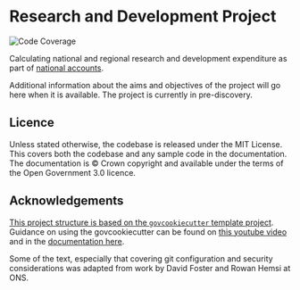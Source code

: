 # Research and Development Project

![Code Coverage](https://img.shields.io/badge/Coverage-40%25-red.svg)

Calculating national and regional research and development expenditure as part of [national accounts](https://www.ons.gov.uk/economy/nationalaccounts).

Additional information about the aims and objectives of the project will go here when it is available. The project is currently in pre-discovery.


## Licence

Unless stated otherwise, the codebase is released under the MIT License. This covers
both the codebase and any sample code in the documentation. The documentation is ©
Crown copyright and available under the terms of the Open Government 3.0 licence.


## Acknowledgements

[This project structure is based on the `govcookiecutter` template
project][govcookiecutter]. Guidance on using the govcookiecutter can be found on [this youtube video](https://www.youtube.com/watch?v=N7_d3k3uQ_M) and in the [documentation here](https://dataingovernment.blog.gov.uk/2021/07/20/govcookiecutter-a-template-for-data-science-projects/).

Some of the text, especially that covering git configuration and security considerations was adapted from work by David Foster and Rowan Hemsi at ONS.

[contributing]: ./docs/contributor_guide/CONTRIBUTING.md
[govcookiecutter]: https://github.com/best-practice-and-impact/govcookiecutter
[docs-loading-environment-variables]: ./docs/user_guide/loading_environment_variables.md
[docs-loading-environment-variables-secrets]: ./docs/user_guide/loading_environment_variables.md#storing-secrets-and-credentials
